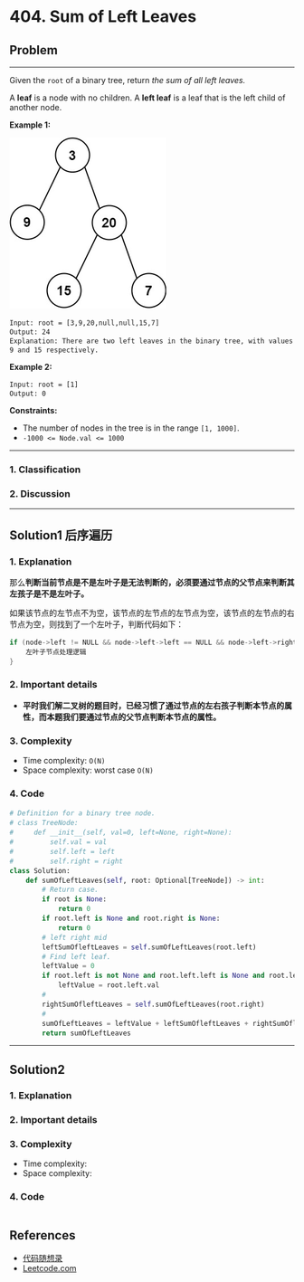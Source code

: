 # 404. Sum of Left Leaves

## Problem

*****

Given the `root` of a binary tree, return *the sum of all left leaves.*

A **leaf** is a node with no children. A **left leaf** is a leaf that is the left child of another node.

 

**Example 1:**

![img](./0404%20Sum%20of%20Left%20Leaves.assets/leftsum-tree.jpg)

```
Input: root = [3,9,20,null,null,15,7]
Output: 24
Explanation: There are two left leaves in the binary tree, with values 9 and 15 respectively.
```

**Example 2:**

```
Input: root = [1]
Output: 0
```

 

**Constraints:**

- The number of nodes in the tree is in the range `[1, 1000]`.
- `-1000 <= Node.val <= 1000`

******

### 1. Classification



### 2. Discussion





*******

## Solution1 后序遍历

### 1. Explanation

那么**判断当前节点是不是左叶子是无法判断的，必须要通过节点的父节点来判断其左孩子是不是左叶子。**

如果该节点的左节点不为空，该节点的左节点的左节点为空，该节点的左节点的右节点为空，则找到了一个左叶子，判断代码如下：

```cpp
if (node->left != NULL && node->left->left == NULL && node->left->right == NULL) {
    左叶子节点处理逻辑
}
```





### 2. Important details

- **平时我们解二叉树的题目时，已经习惯了通过节点的左右孩子判断本节点的属性，而本题我们要通过节点的父节点判断本节点的属性。**



### 3. Complexity

- Time complexity: `O(N)`
- Space complexity: worst case `O(N)`



### 4. Code

```python
# Definition for a binary tree node.
# class TreeNode:
#     def __init__(self, val=0, left=None, right=None):
#         self.val = val
#         self.left = left
#         self.right = right
class Solution:
    def sumOfLeftLeaves(self, root: Optional[TreeNode]) -> int:
        # Return case.
        if root is None:
            return 0
        if root.left is None and root.right is None:
            return 0
        # left right mid
        leftSumOfleftLeaves = self.sumOfLeftLeaves(root.left)
        # Find left leaf.
        leftValue = 0
        if root.left is not None and root.left.left is None and root.left.right is None:
            leftValue = root.left.val
        # 
        rightSumOfleftLeaves = self.sumOfLeftLeaves(root.right)
        # 
        sumOfLeftLeaves = leftValue + leftSumOfleftLeaves + rightSumOfleftLeaves
        return sumOfLeftLeaves
```



********

## Solution2

### 1. Explanation





### 2. Important details





### 3. Complexity

- Time complexity:
- Space complexity:



### 4. Code

```python

```

## References

- [代码随想录 ](https://github.com/youngyangyang04/leetcode-master)
- [Leetcode.com](https://leetcode.com/problemset/all/)
